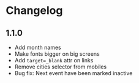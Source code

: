 # Changelog

## 1.1.0

- Add month names
- Make fonts bigger on big screens
- Add `target=_blank` attr on links
- Remove cities selector from mobiles
- Bug fix: Next event have been marked inactive
